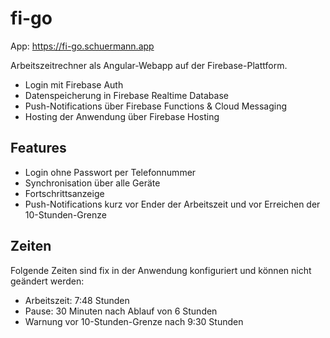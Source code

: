 # fi-go

App: https://fi-go.schuermann.app

Arbeitszeitrechner als Angular-Webapp auf der Firebase-Plattform.
* Login mit Firebase Auth
* Datenspeicherung in Firebase Realtime Database
* Push-Notifications über Firebase Functions & Cloud Messaging
* Hosting der Anwendung über Firebase Hosting

## Features
* Login ohne Passwort per Telefonnummer
* Synchronisation über alle Geräte
* Fortschrittsanzeige
* Push-Notifications kurz vor Ender der Arbeitszeit und vor 
Erreichen der 10-Stunden-Grenze

## Zeiten
Folgende Zeiten sind fix in der Anwendung konfiguriert und können nicht geändert werden:
* Arbeitszeit: 7:48 Stunden
* Pause: 30 Minuten nach Ablauf von 6 Stunden
* Warnung vor 10-Stunden-Grenze nach 9:30 Stunden
